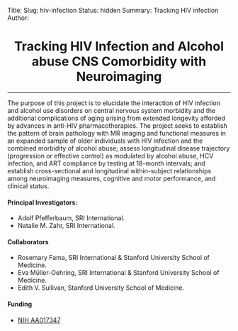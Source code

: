 Title:
Slug: hiv-infection
Status: hidden
Summary: Tracking HIV infection
Author:

<h1 align="middle">Tracking HIV Infection and Alcohol abuse CNS Comorbidity with Neuroimaging</h1>

---

The purpose of this project is to elucidate the interaction of HIV infection and alcohol use disorders on central nervous system morbidity and the additional complications of aging arising from extended longevity afforded by advances in anti-HIV pharmacotherapies. The project seeks to establish the pattern of brain pathology with MR imaging and functional measures in an expanded sample of older individuals with HIV infection and the combined morbidity of alcohol abuse; assess longitudinal disease trajectory (progression or effective control) as modulated by alcohol abuse, HCV infection, and ART compliance by testing at 18-month intervals; and establish cross-sectional and longitudinal within-subject relationships among neuroimaging measures, cognitive and motor performance, and clinical status.

#### Principal Investigators:

* Adolf Pfefferbaum, SRI International.
* Natalie M. Zahr, SRI International.

#### Collaborators

* Rosemary Fama, SRI International & Stanford University School of Medicine.
* Eva Mϋller-Oehring, SRI International & Stanford University School of Medicine.
* Edith V. Sullivan, Stanford University School of Medicine.

#### Funding

 * [NIH AA017347][hiv-infection]

 [hiv-infection]: https://projectreporter.nih.gov/project_info_description.cfm?aid=8901838&icde=29447440